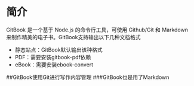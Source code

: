 # 简介
GitBook 是一个基于 Node.js 的命令行工具，可使用 Github/Git 和 Markdown 来制作精美的电子书。GitBook支持输出以下几种文档格式 
* 静态站点：GitBook默认输出该种格式
* PDF：需要安装gitbook-pdf依赖
* eBook：需要安装ebook-convert

##GitBook使用Git进行写作内容管理
###GitBook也是用了Markdown